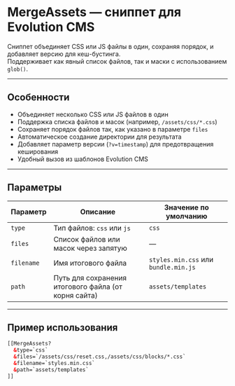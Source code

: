 # MergeAssets — сниппет для Evolution CMS

Сниппет объединяет CSS или JS файлы в один, сохраняя порядок, и добавляет версию для кеш-бустинга.  
Поддерживает как явный список файлов, так и маски с использованием `glob()`.

---

## Особенности

- Объединяет несколько CSS или JS файлов в один
- Поддержка списка файлов и масок (например, `/assets/css/*.css`)
- Сохраняет порядок файлов так, как указано в параметре `files`
- Автоматическое создание директории для результата
- Добавляет параметр версии (`?v=timestamp`) для предотвращения кеширования
- Удобный вызов из шаблонов Evolution CMS

---

## Параметры

| Параметр  | Описание                                      | Значение по умолчанию     |
| --------- | ---------------------------------------------|---------------------------|
| `type`    | Тип файлов: `css` или `js`                    | `css`                     |
| `files`   | Список файлов или масок через запятую         | —                         |
| `filename`| Имя итогового файла                            | `styles.min.css` или `bundle.min.js` |
| `path`    | Путь для сохранения итогового файла (от корня сайта) | `assets/templates`          |

---

## Пример использования

```html
[[MergeAssets?
  &type=`css`
  &files=`/assets/css/reset.css,/assets/css/blocks/*.css`
  &filename=`styles.min.css`
  &path=`assets/templates`
]]
